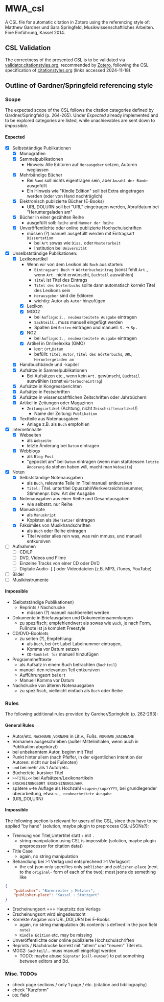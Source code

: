 # MWA_csl
A CSL file for automatic citation in Zotero using the referencing style of: Matthew Gardner und Sara Springfeld, Musikwissenschaftliches Arbeiten. Eine Einführung, Kassel 2014.

## CSL Validation
The correctness of the presented CSL is to be validated via [validator.citationstyles.org](https://validator.citationstyles.org/), recommended by [Zotero](https://www.zotero.org/support/dev/citation_styles/style_editing_step-by-step), following the CSL specification of [citationstyles.org](https://citationstyles.org/) (links accessed 2024-11-18).

## Outline of Gardner/Springfeld referencing style

### Scope
The expected scope of the CSL follows the citation categories defined by Gardner/Springfeld (p. 264-265). Under _Expected_ already implemented and to be explored categories are listed, while unachievables are sent down to _Impossible_.

#### Expected

- [x] Selbstständige Publikationen
  - [x] Monografien
  - [x] Sammelpublikationen
    - Hinweis: Alle Editoren auf `Herausgeber` setzen, Autoren weglassen
  - [x] Mehrbändige Bücher
    - Bei `Band` soll nichts eigentragen sein, aber `Anzahl der Bände` ausgefüllt
    - Ein Hinweis wie "Kindle Edition" soll bei Extra eingetragen werden (oder von Hand nachträglich)
  - [x] Elektronisch publizierte Bücher (E-Books)
    - URL,DOI,URN soll bei "URL" eingetragen werden, Abrufdatum bei "Heruntergeladen am"
  - [x] Bücher in einer gezählten Reihe
    - ausgefüllt soll: `Reihe` und `Nummer der Reihe`
  - [x] Unveröffentlichte oder online publizierte Hochschulschriften
    - müssen (?) manuell ausgefüllt werden mit Eintragsart `Dissertation`
      - bei `Art` sowas wie `Diss.` oder `Masterarbeit`
      - Institution bei `Universität`
- [x] Unselbstständige Publikationen:
  - [x] Lexikonartikel
    - Wenn wir von dem Lexikon als `Buch` aus starten:
      - `Eintragsart`: `Buch` -> `Wörterbucheintrag` (sonst fehlt `Art.`, wenn `Art.` nicht erwünscht, `Buchteil` auswählen)
      - `Titel` ist Titel des Eintrags
      - `Titel des Wörterbuchs` sollte dann automatisch korrekt Titel des Lexikons sein
      - `Herausgeber` sind die Editoren
      - wichtig: Autor als `Autor` hinzufügen
    - [x] Lexikon
    - [x] MGG2
      - bei `Auflage`: `2., neubearbeitete Ausgabe` eintragen
      - `Sachteil`/... muss manuell eingefügt werden
      - Spalten bei `Seiten` eintragen und manuell: `S.` -> `Sp.`
    - [x] NG2
      - bei `Auflage`: `2., neubearbeitete Ausgabe` eintragen
    - [x] Artikel in Onlinelexika (GMO)
      - leer: `Ort`,`Datum`
      - befüllt: `Titel`, `Autor`, `Titel des Wörterbuchs`, `URL`, `Heruntergeladen am`
  - [x] Handbuchbände und -kapitel
  - [x] Aufsätze in Sammelpublikationen
    - Bei Aufsätzen etc., wenn kein `Art.` gewünscht, `Buchteil` auswählen (sonst `Wörterbucheintrag`)
  - [x] Aufsätze in Kongressberichten
  - [x] Aufsätze in Festschriften
  - [x] Aufsätze in wissenscahftlichen Zeitschriften oder Jahrbüchern
  - [x] Artikel in Zeitungen oder Magazinen
    - `Zeitungsartikel` (Achtung, nicht `Zeischriftenartikel`!)
      - Name der Zeitung: `Publikation`
  - [x] Textteile aus Notenausgaben
    - Anlage z.B. als `Buch` empfohlen
- [x] Internetinhalte
  - [x] Webseiten
    - als `Webseite`
    - letzte Änderung bei `Datum` eintragen
  - [x] Webblogs
    - als `Blog-Post`
    - "gepostet am" bei `Datum` eintragen (wenn man stattdessen `letzte Änderung` da stehen haben will, macht man `Webseite`)
- [x] Noten
  - [x] Selbstständige Notenausgaben
    - als `Buch`, relevante Teile im Titel manuell entkursiven
    - `Titel:` Titel. untertitel Opuszahl/Werkverzeichnisnummer, Stimmenpr. bzw. Art der Ausgabe
  - [x] Notenausgaben aus einer Reihe und Gesamtausgaben
    - wie selbstst. nur Reihe
  - [x] Manuskripte
    - als `Manuskript`
    - Kopisten als `Übersetzer` eintragen
  - [x] Faksimiles von Musikhandschriften
    - als `Buch` oder Reihe eintragen
    - Titel wieder alles rein was, was rein mmuss, und manuell entkursiven
- [ ] Aufnahmen
  - [ ] CD/LP
  - [ ] DVD, Videos und Filme
  - [ ] Einzelne Tracks von einer CD oder DVD
  - [ ] Digitale Audio- [ ] oder Videodateien (z.B. MP3, iTunes, YouTube)
- [ ] Bilder
- [ ] Musikinstrumente

#### Impossible

- (Selbstständige Publikationen)
  - Reprints / Nachdrucke
    - müssen (?) manuell nachbereitet werden
- Dokumente in Briefausgaben und Dokumentensammlungen
  - zu spezifisch; empfehlendwert als sowas wie `Buch`, je nach Form, Fußnote ist ja komplett Freestyle
- CD/DVD-Booklets
  - zu selten (?), Empfehlung:
    - als `Buch`, bei `Ort` Label Labelnummer eintragen,
    - Komma vor Datum setzen
    - `CD-Booklet für` manuell hinzufügen
- Programmhefttexte
  - als Aufsatz in einem Buch betrachten (`Buchteil`)
  - manuell den relevanten Teil entkursiven
  - Aufführungsort bei `Ort`
  - Manuell Komma vor Datum
- Nachdrucke von älteren Notenausgaben
  - zu spezifisch, vielleicht einfach als `Buch` oder Reihe

### Rules
The following additional rules provided by Gardner/Springfeld (p. 262-263):

#### General Rules
- Autor/etc. `NACHNAME,VORNAME` in Lit.v., Fußs. `VORNAME,NACHNAME`
- Vornamen ausgeschrieben (außer Mittelinitialen, wenn auch in Publikation abgekürzt)
- bei unbekanntem Autor, beginn mit Titel
- Punkt hinter allem (nach Pfeffer, in der eigentlichen Intention der Autoren: nicht nur bei Fußnoten)
- `und` bei mehr als 1 Autor/etc.
- Bücher/etc. kursiver Titel
- `>>TITEL<<` bei Aufsätzen/Lexikonartikeln
- `ERSCHEINUNGSORT ERSCHEINUNGSJAHR`
- spätere `n`-te Auflage als Hochzahl `<sup>n</sup>YYYY`, bei grundlegender überarbeitung, etwa `n., neubearbeitete Ausgabe`
- (URL,DOI,URN)

#### Impossible
The following section is relevant for users of the CSL, since they have to be applied "by hand" (solution, maybe plugin to preprocess CSL-JSONs?):

- Trennung von Titel,Untertitel statt `:` mit `.`
  - string manipulation using CSL is impossible (solution, maybe plugin preprocessor for citation data))
- Title Case
  - again, no string manipulation
- Behandlung bei >1 Verlag und entsprechend >1 Verlagsort
  - the csl-json only specifies only `publisher` and `publisher-place` (next to the `original-` form of each of the two); most jsons do something like
```json
{
    "publisher": "Bärenreiter ; Metzler",
    "publisher-place": "Kassel : Stuttgart"
}
```
- Erscheinungsort === Hauptsitz des Verlags
- Erscheinungsort wird eingedeutscht
- Korrekte Angabe von URL,DOI,URN bei E-Books
  - again, no string manipulation (its contents is defined in the json field `note`)
  - `Kindle Edition` etc. may be missing
- Unveröffentlichte oder online publizierte Hochschulschriften
- Reprints / Nachdrucke korrekt mit "altem" und "neuem" Titel etc.
- MGG2: `Sachteil`/... muss manuell eingefügt werden
  - TODO: maybe abuse `Signatur` (`call-number`) to put something between editors and Bd.

### Misc. TODOs
- check page sections / only 1 page / etc. (citation and bibliography)
- check "Kurzform"
- `DOI` field

